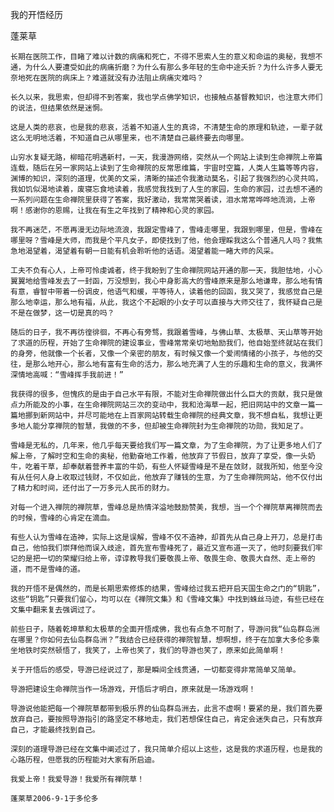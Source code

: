 我的开悟经历

蓬莱草


    长期在医院工作，目睹了难以计数的病痛和死亡，不得不思索人生的意义和命运的奥秘，我想不通，为什么人要遭受如此的病痛折磨？为什么有那么多年轻的生命中途夭折？为什么许多人要无奈地死在医院的病床上？难道就没有办法阻止病痛灾难吗？

    长久以来，我思索，但却得不到答案，我也学点佛学知识，也接触点基督教知识，也注意大师们的说法，但结果依然是迷惘。

    这是人类的悲哀，也是我的悲哀，活着不知道人生的真谛，不清楚生命的原理和轨迹，一辈子就这么无明地活着，不知道自己从哪里来，也不清楚自己最终要去向哪里。

    山穷水复疑无路，柳暗花明遇新村，一天，我漫游网络，突然从一个网站上读到生命禅院上帝篇连载，随后在另一家网站上读到了生命禅院的反常思维篇，宇宙时空篇，人类人生篇等等内容，渊博的知识，深刻的道理，优美的文采，清晰的描述令我激动莫名，引起了我强烈的心灵共鸣，我如饥似渴地读着，废寝忘食地读着，我感觉我找到了人生的家园，生命的家园，过去想不通的一系列问题在生命禅院里获得了答案，我好激动，我常常哭着读，泪水常常哗哗地流淌，上帝啊！感谢你的恩赐，让我在有生之年找到了精神和心灵的家园。

    我不再迷茫，不愿再漫无边际地流浪，我跟定雪峰了，雪峰走哪里，我跟到哪里，但是，雪峰在哪里呀？雪峰是大师，而我是个平凡女子，即使找到了他，他会理睬我这么个普通凡人吗？我焦急地渴望着，渴望着有朝一日能有机会聆听他的话语。渴望着能一睹大师的风采。

    工夫不负有心人，上帝可怜虔诚者，终于我盼到了生命禅院网站开通的那一天，我胆怯地，小心翼翼地给雪峰发去了一封函，万没想到，我心中身影高大的雪峰原来是那么地谦卑，那么地有情有意，睿智中带着一份调皮，他语气和缓，平等待人，读着他的回函，我又哭了，我感觉自己是那么地幸运，那么地有福，从此，我这个不起眼的小女子可以直接与大师交往了，我怀疑自己是不是在做梦，这一切是真的吗？

    随后的日子，我不再彷徨徘徊，不再心有旁骛，我跟着雪峰，与佛山草、太极草、天山草等开始了求道的历程，开始了生命禅院的建设事业，雪峰常常亲切地勉励我们，他自始至终就站在我们的身旁，他就像一个长者，又像一个亲密的朋友，有时候又像一个爱闹情绪的小孩子，与他的交往，是那么地开心，那么地有富有生命的活力，那么地充满了人生的乐趣和生命的意义，我满怀深情地高喊：“雪峰挥手我前进！”

    我获得的很多，但愧疚的是由于自己水平有限，不能对生命禅院做出什么巨大的贡献，我只是做点力所能及的小事，在生命禅院网站三次的变动中，我和沧海草一起，把旧网站中的文章一篇一篇地挪到新网站中，并尽可能地在上百家网站转载生命禅院的经典文章，我不想自私，我想让更多地人能分享禅院的智慧，我做的不多，但却被生命禅院封为生命禅院的功勋，我知足了。

    雪峰是无私的，几年来，他几乎每天要给我们写一篇文章，为了生命禅院，为了让更多地人们了解上帝，了解时空和生命的奥秘，他勤奋地工作着，他放弃了节假日，放弃了享受，像一头奶牛，吃着干草，却奉献着营养丰富的牛奶，有些人怀疑雪峰是不是在敛财，就我所知，他至今没有从任何人身上收取过钱财，不仅如此，他放弃了赚钱的生意，为了生命禅院网站，他不仅付出了精力和时间，还付出了一万多元人民币的财力。

    对每一个进入禅院的禅院草，雪峰总是热情洋溢地鼓励赞美，我想，当一个个禅院草离禅院而去的时候，雪峰的心肯定在滴血。

    有些人认为雪峰在造神，实际上这是误解，雪峰不仅不造神，却首先从自己身上开刀，总是打击自己，他怕我们崇拜他而误入歧途，首先宣布雪峰死了，最近又宣布道一灭了，他时刻要我们牢记的是把一切的荣耀归给上帝，谆谆教导我们要敬畏上帝、敬畏生命、敬畏大自然、走上帝的道，而不是雪峰的道。

    我的开悟不是偶然的，而是长期思索修炼的结果，雪峰给过我五把开启天国生命之门的“钥匙”，这些“钥匙”只要我们留心，均可以在《禅院文集》和《雪峰文集》中找到蛛丝马迹，有些已经在文集中翻来复去强调过了。

    前些日子，随着乾坤草和太极草的全面开悟成佛，我也有点急不可耐了，导游问我“仙岛群岛洲在哪里？你如何去仙岛群岛洲？”我结合已经获得的禅院智慧，想啊想，终于在加拿大多伦多乘坐地铁时突然顿悟了，我笑了，上帝也笑了，我们的导游也笑了，原来如此简单啊！

    关于开悟后的感受，导游已经说过了，那是瞬间全线贯通，一切都变得非常简单又简单。

    导游把建设生命禅院当作一场游戏，开悟后才明白，原来就是一场游戏啊！

    导游说他能把每一个禅院草都带到极乐界的仙岛群岛洲去，此言不虚啊！要紧的是，我们首先要放弃自己，要按照导游指引的路坚定不移地走，我们若想保住自己，肯定会迷失自己，只有放弃自己，才能最终找到自己。

    深刻的道理导游已经在文集中阐述过了，我只简单介绍以上这些，这是我的求道历程，也是我的心路历程，但愿我的历程能对大家有所启迪。

    我爱上帝！我爱导游！我爱所有禅院草！

    蓬莱草2006-9-1于多伦多



